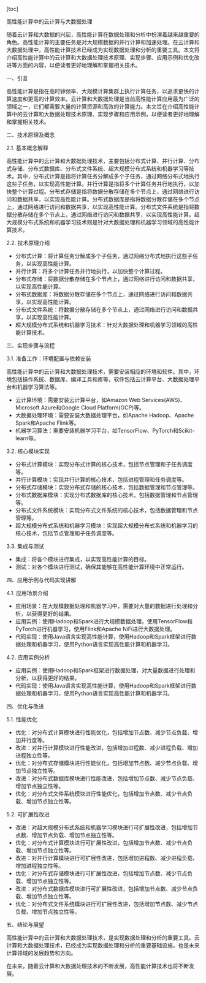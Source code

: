 
[toc]                    
                
                
高性能计算中的云计算与大数据处理

随着云计算和大数据的兴起，高性能计算在数据处理和分析中扮演着越来越重要的角色。高性能计算的主要任务是对大规模数据的并行计算和加速处理。在云计算和大数据处理中，高性能计算技术已经成为实现数据处理和分析的重要工具。本文将介绍高性能计算中的云计算和大数据处理技术原理、实现步骤、应用示例和优化改进等方面的内容，以便读者更好地理解和掌握相关技术。

一、引言

高性能计算是指在高时钟频率、大规模计算集群上执行计算任务，以追求更快的计算速度和更高的计算效率。云计算和大数据处理是当前高性能计算应用最为广泛的领域之一，它们都需要大量的计算资源和高效的计算能力。本文旨在介绍高性能计算中的云计算和大数据处理技术原理、实现步骤和应用示例，以便读者更好地理解和掌握相关技术。

二、技术原理及概念

2.1. 基本概念解释

高性能计算中的云计算和大数据处理技术，主要包括分布式计算、并行计算、分布式存储、分布式数据库、分布式文件系统、超大规模分布式系统和机器学习等技术。其中，分布式计算是指将计算任务分解成多个子任务，通过网络分布式地执行这些子任务，以实现高性能计算。并行计算是指将多个计算任务并行地执行，以加快整个计算过程。分布式存储是指将数据分散存储在多个节点上，通过网络进行访问和数据共享，以实现高性能计算。分布式数据库是指将数据分散存储在多个节点上，通过网络进行访问和数据共享，以实现高性能计算。分布式文件系统是指将数据分散存储在多个节点上，通过网络进行访问和数据共享，以实现高性能计算。超大规模分布式系统和机器学习技术则是针对大数据处理和机器学习领域的高性能计算技术。

2.2. 技术原理介绍

- 分布式计算：将计算任务分解成多个子任务，通过网络分布式地执行这些子任务，以实现高性能计算。
- 并行计算：将多个计算任务并行地执行，以加快整个计算过程。
- 分布式存储：将数据分散存储在多个节点上，通过网络进行访问和数据共享，以实现高性能计算。
- 分布式数据库：将数据分散存储在多个节点上，通过网络进行访问和数据共享，以实现高性能计算。
- 分布式文件系统：将数据分散存储在多个节点上，通过网络进行访问和数据共享，以实现高性能计算。
- 超大规模分布式系统和机器学习技术：针对大数据处理和机器学习领域的高性能计算技术。

三、实现步骤与流程

3.1. 准备工作：环境配置与依赖安装

高性能计算中的云计算和大数据处理技术，需要安装相应的环境和软件。其中，环境包括操作系统、数据库、编译工具和库等，软件包括云计算平台、大数据处理平台和机器学习算法等。

- 云计算环境：需要安装云计算平台，如Amazon Web Services(AWS)、Microsoft Azure和Google Cloud Platform(GCP)等。
- 大数据处理环境：需要安装大数据处理平台，如Apache Hadoop、Apache Spark和Apache Flink等。
- 机器学习算法：需要安装机器学习平台，如TensorFlow、PyTorch和Scikit-learn等。

3.2. 核心模块实现

- 分布式计算模块：实现分布式计算的核心技术，包括节点管理和子任务调度等。
- 并行计算模块：实现并行计算的核心技术，包括进程管理和任务调度等。
- 分布式存储模块：实现分布式存储的核心技术，包括数据管理和节点管理等。
- 分布式数据库模块：实现分布式数据库的核心技术，包括数据管理和节点管理等。
- 分布式文件系统模块：实现分布式文件系统的核心技术，包括数据管理和节点管理等。
- 超大规模分布式系统和机器学习模块：实现超大规模分布式系统和机器学习的核心技术，包括节点管理和子任务调度等。

3.3. 集成与测试

- 集成：将各个模块进行集成，以实现高性能计算的目标。
- 测试：对各个模块进行测试，确保其能够在高性能计算环境中正常运行。

四、应用示例与代码实现讲解

4.1. 应用场景介绍

- 应用场景：在大规模数据处理和机器学习中，需要对大量的数据进行处理和分析，以获得更好的结果。
- 应用实例：使用Hadoop和Spark进行大规模数据处理，使用TensorFlow和PyTorch进行机器学习，使用Flink和Apache NiFi进行大数据处理。
- 代码实现：使用Java语言实现高性能计算，使用Hadoop和Spark框架进行数据处理和机器学习，使用Python语言实现高性能计算和机器学习。

4.2. 应用实例分析

- 应用实例：使用Hadoop和Spark框架进行数据处理，对大量数据进行处理和分析，以获得更好的结果。
- 代码实现：使用Java语言实现高性能计算，使用Hadoop和Spark框架进行数据处理和机器学习，使用Python语言实现高性能计算和机器学习。

四、优化与改进

5.1. 性能优化

- 优化：对分布式计算模块进行性能优化，包括增加节点数、减少节点负载、增加并行度等。
- 改进：对并行计算模块进行性能改进，包括增加进程数、减少进程负载、增加进程独立性等。
- 优化：对分布式存储模块进行性能优化，包括增加节点数、减少节点负载、增加节点独立性等。
- 改进：对分布式数据库模块进行性能改进，包括增加节点数、减少节点负载、增加节点独立性等。
- 优化：对分布式文件系统模块进行性能优化，包括增加节点数、减少节点负载、增加节点独立性等。

5.2. 可扩展性改进

- 改进：对超大规模分布式系统和机器学习模块进行可扩展性改进，包括增加节点数、增加节点负载、增加节点独立性等。
- 优化：对分布式计算模块进行可扩展性改进，包括增加节点数、减少节点负载、增加节点独立性等。
- 改进：对并行计算模块进行可扩展性改进，包括增加进程数、减少进程负载、增加进程独立性等。
- 优化：对分布式存储模块进行可扩展性改进，包括增加节点数、减少节点负载、增加节点独立性等。
- 改进：对分布式数据库模块进行可扩展性改进，包括增加节点数、减少节点负载、增加节点独立性等。
- 优化：对分布式文件系统模块进行可扩展性改进，包括增加节点数、减少节点负载、增加节点独立性等。

五、结论与展望

高性能计算中的云计算和大数据处理技术，是实现数据处理和分析的重要工具。云计算和大数据处理技术，已经成为实现数据处理和分析的重要基础设施，也是未来计算领域的发展趋势和方向。

在未来，随着云计算和大数据处理技术的不断发展，高性能计算技术也将不断发展。


